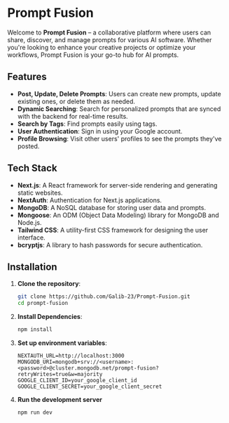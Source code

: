 # Prompt Fusion

Welcome to **Prompt Fusion** – a collaborative platform where users can share, discover, and manage prompts for various AI software. Whether you're looking to enhance your creative projects or optimize your workflows, Prompt Fusion is your go-to hub for AI prompts.

## Features

- **Post, Update, Delete Prompts**: Users can create new prompts, update existing ones, or delete them as needed.
- **Dynamic Searching**: Search for personalized prompts that are synced with the backend for real-time results.
- **Search by Tags**: Find prompts easily using tags.
- **User Authentication**: Sign in using your Google account.
- **Profile Browsing**: Visit other users' profiles to see the prompts they've posted.

## Tech Stack

- **Next.js**: A React framework for server-side rendering and generating static websites.
- **NextAuth**: Authentication for Next.js applications.
- **MongoDB**: A NoSQL database for storing user data and prompts.
- **Mongoose**: An ODM (Object Data Modeling) library for MongoDB and Node.js.
- **Tailwind CSS**: A utility-first CSS framework for designing the user interface.
- **bcryptjs**: A library to hash passwords for secure authentication.

## Installation

1. **Clone the repository**:
   ```bash
   git clone https://github.com/Galib-23/Prompt-Fusion.git
   cd prompt-fusion

2. **Install Dependencies**:
   ```bash
   npm install

3. **Set up environment variables**:
    ```env
    NEXTAUTH_URL=http://localhost:3000
    MONGODB_URI=mongodb+srv://<username>:<password>@cluster.mongodb.net/prompt-fusion?retryWrites=true&w=majority
    GOOGLE_CLIENT_ID=your_google_client_id
    GOOGLE_CLIENT_SECRET=your_google_client_secret

4. **Run the development server**
    ```bash
    npm run dev
